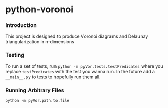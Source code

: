 # python-voronoi
### Introduction
This project is designed to produce Voronoi diagrams and Delaunay triangularization in n-dimensions

### Testing
To run a set of tests, run `python -m pyVor.tests.testPredicates` where you replace `testPredicates` with the test you wanna run. In the future add a `__main__.py` to tests to hopefully run them all.

### Running Arbitrary Files
`python -m pyVor.path.to.file`
